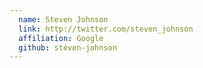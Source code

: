 ```yaml
---
  name: Steven Johnson
  link: http://twitter.com/steven_johnson
  affiliation: Google 
  github: steven-johnson
---
```

